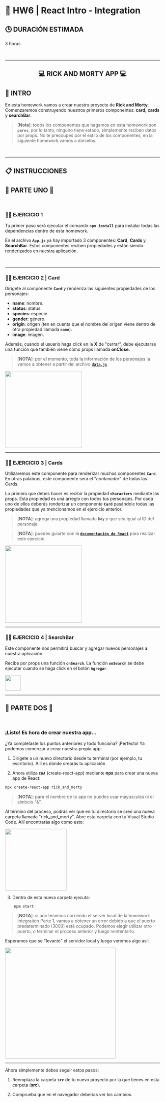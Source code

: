 # **💪 HW6 | React Intro - Integration**

## **🕒 DURACIÓN ESTIMADA**

3 horas

</br >

---

<div align="center">

## **💻 RICK AND MORTY APP 💻**

</div>

## **📝 INTRO**

En esta homework vamos a crear nuestro proyecto de **Rick and Morty**. Comenzaremos construyendo nuestros primeros componentes: **card**, **cards** y **searchBar**.

> [**Nota**]: todos los componentes que hagamos en esta homework son **`puros`**, por lo tanto, ninguno tiene estado, simplemente reciben datos por props. No te preocupes por el estilo de los componentes, en la siguiente homework vamos a dárselos.

</br >

---

## **📋 INSTRUCCIONES**

## **🚀 PARTE UNO 🚀**

<br />

### **👩‍💻 EJERCICIO 1**

Tu primer paso será ejecutar el comando **`npm install`** para instalar todas las dependencias dentro de esta homework.

En el archivo **`App.js`** ya hay importado 3 componentes: **Card**, **Cards** y **SearchBar**. Estos componentes reciben propiedades y están siendo renderizados en nuestra aplicación.

<br />

---

### **👩‍💻 EJERCICIO 2 | Card**

Dirígete al componente **`Card`** y renderiza las siguientes propiedades de los personajes:

- **name**: nombre.
- **status**: status.
- **species**: especie.
- **gender**: género.
- **origin**: origen (ten en cuenta que el nombre del origen viene dentro de otra propiedad llamada **`name`**).
- **image**: imagen.

Además, cuando el usuario haga click en la **X** de "cerrar", debe ejecutarse una función que también viene como props llamada **onClose**.

> [**NOTA**]: por el momento, toda la información de los personajes la vamos a obtener a partir del archivo [**`data.js`**](./src//data.js)

<img src="./img/characterCard.png" height="250px">

<br />

---

### **👩‍💻 EJERCICIO 3 | Cards**

Utilizaremos este componente para renderizar muchos componentes **`Card`**. En otras palabras, este componente será el "_contenedor_" de todas las Cards.

Lo primero que debes hacer es recibir la propiedad **`characters`** mediante las props. Esta propiedad es una arreglo con todos tus personajes. Por cada uno de ellos deberás renderizar un componente **`Card`** pasándole todas las propiedades que ya mencionamos en el ejercicio anterior.

> [**NOTA**]: agrega una propiedad llamada **`key`** y que sea igual al ID del personaje.

> [**NOTA**]: puedes guiarte con la [**`documentación de React`**](https://es.reactjs.org/docs/lists-and-keys.html#rendering-multiple-components) para realizar este ejercicio.

<img src="./img/Cards.png" height="250px">

<br />

---

### **👩‍💻 EJERCICIO 4 | SearchBar**

Este componente nos permitirá buscar y agregar nuevos personajes a nuestra aplicación.

Recibe por props una función **`onSearch`**. La función **`onSearch`** se debe ejecutar cuando se haga click en el botón **`Agregar`**.

<img src="./img/SearchBar.png" height="50px">

<br />

---

## **🚀 PARTE DOS 🚀**

<br />

### **¡Listo! Es hora de crear nuestra app...**

¿Ya completaste los puntos anteriores y todo funciona? ¡Perfecto! Ya podemos comenzar a crear nuestra propia app:

1. Dirígete a un nuevo directorio desde tu terminal (por ejemplo, tu escritorio). Allí es dónde crearás tu aplicación.

2. Ahora utiliza **_`CRA`_** (create-react-app) mediante **npx** para crear una nueva app de React:

```bash
npx create-react-app rick_and_morty
```

> [**NOTA**]: para el nombre de tu app no puedes usar mayúsculas ni el símbolo "&".

Al término del proceso, podrás ver que en tu directorio se creó una nueva carpeta llamada "rick_and_morty". Abre esta carpeta con tu Visual Studio Code. Allí encontrarás algo como esto:

<img src="./img/cra_01.png" height="200px">

3. Dentro de esta nueva carpeta ejecuta:

```bash
    npm start
```

> [**NOTA**]: si aún tenemos corriendo el server local de la homework Integration Parte 1, vamos a obtener un error debido a que el puerto predeterminado (3000) está ocupado. Podemos elegir utilizar otro puerto, o terminar el proceso anterior y luego reintentarlo.

Esperamos que se "levante" el servidor local y luego veremos algo así:

<img src="./img/cra_02.gif" height="360px">

<br />

---

Ahora simplemente debes seguir estos pasos:

1. Reemplaza la carpeta **`src`** de tu nuevo proyecto por la que tienes en esta carpeta ([**src**](./src/)).

2. Comprueba que en el navegador deberías ver los cambios.
